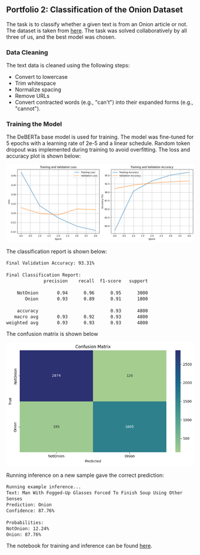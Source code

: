 ## Portfolio 2: Classification of the Onion Dataset

The task is to classify whether a given text is from an Onion article or not. The dataset is taken from [here](https://www.kaggle.com/datasets/chrisfilo/onion-or-not). The task was solved collaboratively by all three of us, and the best model was chosen.

### Data Cleaning

The text data is cleaned using the following steps:
- Convert to lowercase
- Trim whitespace
- Normalize spacing
- Remove URLs
- Convert contracted words (e.g., "can't") into their expanded forms (e.g., "cannot").

### Training the Model

The DeBERTa base model is used for training. The model was fine-tuned for 5 epochs with a learning rate of 2e-5 and a linear schedule. Random token dropout was implemented during training to avoid overfitting. The loss and accuracy plot is shown below:

![](./images/loss.png)

The classification report is shown below:

```
Final Validation Accuracy: 93.31%

Final Classification Report:
              precision    recall  f1-score   support

    NotOnion       0.94      0.96      0.95      3000
       Onion       0.93      0.89      0.91      1800

    accuracy                           0.93      4800
   macro avg       0.93      0.92      0.93      4800
weighted avg       0.93      0.93      0.93      4800
```

The confusion matrix is shown below

![](./images/confusion.png)


Running inference on a new sample gave the correct prediction:

```
Running example inference...
Text: Man With Fogged-Up Glasses Forced To Finish Soup Using Other Senses
Prediction: Onion
Confidence: 87.76%

Probabilities:
NotOnion: 12.24%
Onion: 87.76%
```

The notebook for training and inference can be found [here](./OnionClassification.ipynb).